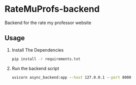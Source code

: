 # RateMuProfs-backend
Backend for the rate my professor website

## Usage

1. Install The Dependencies

	```bat
	pip install -r requirements.txt
	```

2. Run the backend script

	```bat
	uvicorn async_backend:app --host 127.0.0.1 --port 8000
	```


